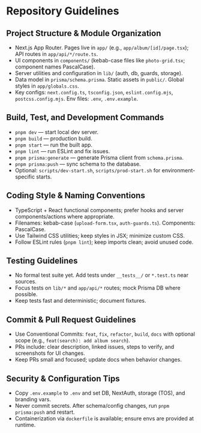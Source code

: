 # Repository Guidelines

## Project Structure & Module Organization

- Next.js App Router. Pages live in `app/` (e.g., `app/album/[id]/page.tsx`); API routes in `app/api/*/route.ts`.
- UI components in `components/` (kebab-case files like `photo-grid.tsx`; component names PascalCase).
- Server utilities and configuration in `lib/` (auth, db, guards, storage).
- Data model in `prisma/schema.prisma`. Static assets in `public/`. Global styles in `app/globals.css`.
- Key configs: `next.config.ts`, `tsconfig.json`, `eslint.config.mjs`, `postcss.config.mjs`. Env files: `.env`, `.env.example`.

## Build, Test, and Development Commands

- `pnpm dev` — start local dev server.
- `pnpm build` — production build.
- `pnpm start` — run the built app.
- `pnpm lint` — run ESLint and fix issues.
- `pnpm prisma:generate` — generate Prisma client from `schema.prisma`.
- `pnpm prisma:push` — sync schema to the database.
- Optional: `scripts/dev-start.sh`, `scripts/prod-start.sh` for environment-specific starts.

## Coding Style & Naming Conventions

- TypeScript + React functional components; prefer hooks and server components/actions where appropriate.
- Filenames: kebab-case (`upload-form.tsx`, `auth-guards.ts`). Components: PascalCase.
- Use Tailwind CSS utilities; keep styles in JSX; minimize custom CSS.
- Follow ESLint rules (`pnpm lint`); keep imports clean; avoid unused code.

## Testing Guidelines

- No formal test suite yet. Add tests under `__tests__/` or `*.test.ts` near sources.
- Focus tests on `lib/*` and `app/api/*` routes; mock Prisma DB where possible.
- Keep tests fast and deterministic; document fixtures.

## Commit & Pull Request Guidelines

- Use Conventional Commits: `feat`, `fix`, `refactor`, `build`, `docs` with optional scope (e.g., `feat(search): add album search`).
- PRs include: clear description, linked issues, steps to verify, and screenshots for UI changes.
- Keep PRs small and focused; update docs when behavior changes.

## Security & Configuration Tips

- Copy `.env.example` to `.env` and set DB, NextAuth, storage (TOS), and branding vars.
- Never commit secrets. After schema/config changes, run `pnpm prisma:push` and restart.
- Containerization via `dockerfile` is available; ensure envs are provided at runtime.
